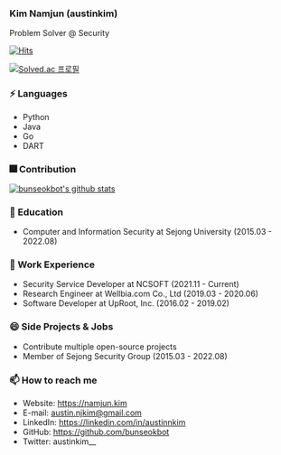 ### Kim Namjun (austinkim)

Problem Solver @ Security

[![Hits](https://hits.seeyoufarm.com/api/count/incr/badge.svg?url=https%3A%2F%2Fgithub.com%2Fbunseokbot%2Fbunseokbot&count_bg=%2379C83D&title_bg=%23555555&icon=&icon_color=%23E7E7E7&title=hits&edge_flat=false)](https://hits.seeyoufarm.com)

[![Solved.ac
프로필](http://mazassumnida.wtf/api/v2/generate_badge?boj=austinkim)](https://solved.ac/austinkim)

### ⚡ Languages
* Python
* Java
* Go
* DART

### 🎆 Contribution
[![bunseokbot's github stats](https://github-readme-stats.vercel.app/api?username=bunseokbot&hide_border=true&hide_title=true)](https://github.com/anuraghazra/github-readme-stats)

### 🌱 Education
* Computer and Information Security at Sejong University (2015.03 - 2022.08)

### 🎱 Work Experience
* Security Service Developer at NCSOFT (2021.11 - Current)
* Research Engineer at Wellbia.com Co., Ltd (2019.03 - 2020.06)
* Software Developer at UpRoot, Inc. (2016.02 - 2019.02)

### 😄 Side Projects & Jobs
* Contribute multiple open-source projects
* Member of Sejong Security Group (2015.03 - 2022.08)

### 📫 How to reach me
* Website: https://namjun.kim
* E-mail: austin.njkim@gmail.com
* LinkedIn: https://linkedin.com/in/austinnkim
* GitHub: https://github.com/bunseokbot
* Twitter: austinkim__
